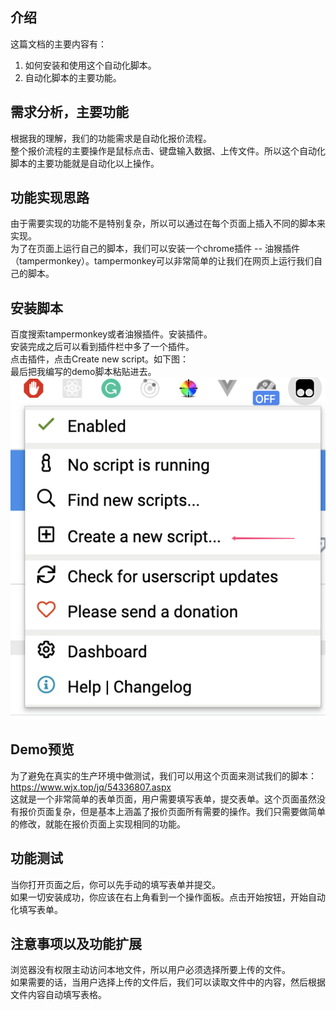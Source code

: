 ## 介绍
这篇文档的主要内容有：
1. 如何安装和使用这个自动化脚本。
2. 自动化脚本的主要功能。

## 需求分析，主要功能
根据我的理解，我们的功能需求是自动化报价流程。   
整个报价流程的主要操作是鼠标点击、键盘输入数据、上传文件。所以这个自动化脚本的主要功能就是自动化以上操作。

## 功能实现思路
由于需要实现的功能不是特别复杂，所以可以通过在每个页面上插入不同的脚本来实现。   
为了在页面上运行自己的脚本，我们可以安装一个chrome插件 -- 油猴插件（tampermonkey）。tampermonkey可以非常简单的让我们在网页上运行我们自己的脚本。

## 安装脚本
百度搜索tampermonkey或者油猴插件。安装插件。   
安装完成之后可以看到插件栏中多了一个插件。   
点击插件，点击Create new script。如下图：  
最后把我编写的demo脚本粘贴进去。   
![image.png](https://github.com/sirenChen/auto-script/blob/master/plugin.png)


## Demo预览
为了避免在真实的生产环境中做测试，我们可以用这个页面来测试我们的脚本：   
https://www.wjx.top/jq/54336807.aspx   
这就是一个非常简单的表单页面，用户需要填写表单，提交表单。这个页面虽然没有报价页面复杂，但是基本上涵盖了报价页面所有需要的操作。我们只需要做简单的修改，就能在报价页面上实现相同的功能。   

## 功能测试
当你打开页面之后，你可以先手动的填写表单并提交。   
如果一切安装成功，你应该在右上角看到一个操作面板。点击开始按钮，开始自动化填写表单。


## 注意事项以及功能扩展
浏览器没有权限主动访问本地文件，所以用户必须选择所要上传的文件。   
如果需要的话，当用户选择上传的文件后，我们可以读取文件中的内容，然后根据文件内容自动填写表格。

